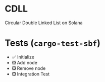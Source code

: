 # CDLL

Circular Double Linked List on Solana

# Tests (`cargo-test-sbf`)

- ✅ Initialize
- ❎ Add node
- ❎ Remove node
- ❎ Integration Test
